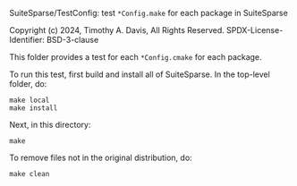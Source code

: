 SuiteSparse/TestConfig: test `*Config.make` for each package in SuiteSparse

Copyright (c) 2024, Timothy A. Davis, All Rights Reserved.
SPDX-License-Identifier: BSD-3-clause

This folder provides a test for each `*Config.cmake` for each package.

To run this test, first build and install all of SuiteSparse.  In the top-level
folder, do:

    make local
    make install

Next, in this directory:

    make

To remove files not in the original distribution, do:

    make clean

